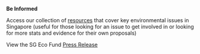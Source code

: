 <!-- ---
title: Community
permalink: /sgecofund/community
third_nav_title: SG Eco Fund
--- -->

**Be Informed**

Access our collection of [resources](/resources/) that cover key environmental issues in Singapore (useful for those looking for an issue to get involved in or looking for more stats and evidence for their own proposals)

View the SG Eco Fund [Press Release]()

<!-- 
**Be Inspired**

Stories of grantees to inspire potential applicants

People – stories of people behind the projects

Project – stories about the progress made by grantees

Potential grantee features as of now:

Engineering Good

Farmily

Rachel Lee

**Be Involved**

A platform where interested parties can indicate their interest and be matched with other potential applicants or existing grantees in our network

Want to become an Eco-Warrior and join the ranks of growing community of do-gooders? Join our mailing list by filling up this form to get updates on events and find opportunities to collaborate with other like-minded individuals: \&lt;FORM LINK\&gt; -->
